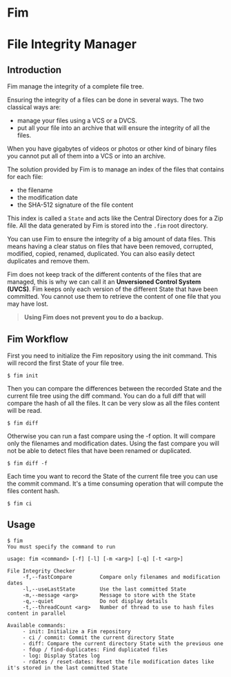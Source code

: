 # Fim
File Integrity Manager
============

## Introduction

Fim manage the integrity of a complete file tree.

Ensuring the integrity of a files can be done in several ways. The two classical ways are:

-  manage your files using a VCS or a DVCS.
-  put all your file into an archive that will ensure the integrity of all the files.

When you have gigabytes of videos or photos or other kind of binary files you cannot put all of them into a VCS or into an archive.

The solution provided by Fim is to manage an index of the files that contains for each file:

- the filename
- the modification date
- the SHA-512 signature of the file content

This index is called a `State` and acts like the Central Directory does for a Zip file.
All the data generated by Fim is stored into the `.fim` root directory.

You can use Fim to ensure the integrity of a big amount of data files.
This means having a clear status on files that have been removed, corrupted, modified, copied, renamed, duplicated.
You can also easily detect duplicates and remove them.

Fim does not keep track of the different contents of the files that are managed,
this is why we can call it an __Unversioned Control System (UVCS)__.
Fim keeps only each version of the different State that have been committed.
You cannot use them to retrieve the content of one file that you may have lost.

> __Using Fim does not prevent you to do a backup.__

## Fim Workflow

First you need to initialize the Fim repository using the init command.
This will record the first State of your file tree.

	$ fim init

Then you can compare the differences between the recorded State and the current file tree using the diff command.
You can do a full diff that will compare the hash of all the files. It can be very slow as all the files content will be read.

	$ fim diff

Otherwise you can run a fast compare using the -f option. It will compare only the filenames and modification dates.
Using the fast compare you will not be able to detect files that have been renamed or duplicated.

	$ fim diff -f

Each time you want to record the State of the current file tree you can use the commit command.
It's a time consuming operation that will compute the files content hash.

	$ fim ci

## Usage

	$ fim
	You must specify the command to run
	
	usage: fim <command> [-f] [-l] [-m <arg>] [-q] [-t <arg>]
	
	File Integrity Checker
		 -f,--fastCompare         Compare only filenames and modification dates
		 -l,--useLastState        Use the last committed State
		 -m,--message <arg>       Message to store with the State
		 -q,--quiet               Do not display details
		 -t,--threadCount <arg>   Number of thread to use to hash files content in parallel
	
	Available commands:
		 - init: Initialize a Fim repository
		 - ci / commit: Commit the current directory State
		 - diff: Compare the current directory State with the previous one
		 - fdup / find-duplicates: Find duplicated files
		 - log: Display States log
		 - rdates / reset-dates: Reset the file modification dates like it's stored in the last committed State

